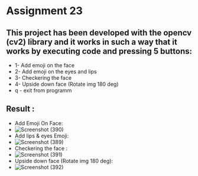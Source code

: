 # Assignment 23
## This project has been developed with the opencv (cv2) library  and it works in such a way that it works by executing code and pressing 5 buttons:
- 1- Add emoji on the face
- 2- Add emoji on the eyes and lips
- 3- Checkering the face
- 4- Upside down face (Rotate img 180 deg)
- q - exit from programm


## Result :
- Add Emoji On Face:
- ![Screenshot (390)](https://user-images.githubusercontent.com/91725214/154253958-b591a85c-b2de-4f10-a7dc-392ba9c0de83.png)
- Add lips & eyes Emoji:
- ![Screenshot (389)](https://user-images.githubusercontent.com/91725214/154253978-ed9ae3c1-706f-4b0c-9085-0441419e9979.png)
- Checkering the face :
- ![Screenshot (391)](https://user-images.githubusercontent.com/91725214/154253835-e3dab929-4719-414b-8d54-b5b585c7b395.png)
- Upside down face (Rotate img 180 deg):
- ![Screenshot (392)](https://user-images.githubusercontent.com/91725214/154254059-04388417-51c4-45e1-9c2a-3b68222cbaf5.png)
